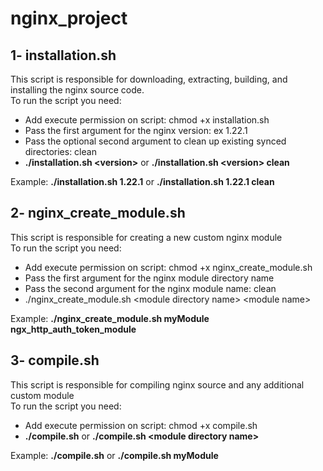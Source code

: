 # nginx_project

## 1- installation.sh
This script is responsible for downloading, extracting, building, and installing the nginx source code.<br>
To run the script you need:
- Add execute permission on script: chmod +x installation.sh
- Pass the first argument for the nginx version: ex 1.22.1
- Pass the optional second argument to clean up existing synced directories: clean
- **./installation.sh \<version>** or **./installation.sh \<version> clean**

Example: **./installation.sh 1.22.1** or **./installation.sh 1.22.1 clean**

## 2- nginx_create_module.sh
This script is responsible for creating a new custom nginx module<br>
To run the script you need:
- Add execute permission on script: chmod +x nginx_create_module.sh
- Pass the first argument for the nginx module directory name
- Pass the second argument for the nginx module name: clean
- ./nginx_create_module.sh \<module directory name> \<module name>

Example: **./nginx_create_module.sh myModule ngx_http_auth_token_module**

## 3- compile.sh
This script is responsible for compiling nginx source and any additional custom module<br>
To run the script you need:
- Add execute permission on script: chmod +x compile.sh
- **./compile.sh** or **./compile.sh \<module directory name>**

Example: **./compile.sh** or **./compile.sh myModule**
